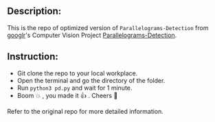## Description:
This is the repo of optimized version of `Parallelograms-Detection` from [googlr](https://github.com/googlr)'s Computer Vision Project [Parallelograms-Detection](https://github.com/googlr/Parallelograms-Detection).

## Instruction:
- Git clone the repo to your local workplace.
- Open the terminal and go the directory of the folder.
- Run `python3 pd.py` and wait for 1 minute.
- Boom :boom: , you made it :thumbsup: . Cheers :beers:

Refer to the original repo for more detailed information.


